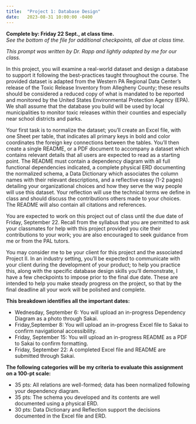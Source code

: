 ```yaml
---
title:  "Project 1: Database Design"
date:   2023-08-31 10:00:00 -0400
---
```

**Complete by: Friday 22 Sept., at class time.**  
*See the bottom of the file for additional checkpoints, all due at class time.*

*This prompt was written by Dr. Rapp and lightly adapted by me for our class.*

In this project, you will examine a real-world dataset and design a database to support it following the best-practices taught throughout the course. The provided dataset is adapted from the Western PA Regional Data Center’s release of the Toxic Release Inventory from Allegheny County; these results should be considered a reduced copy of what is mandated to be reported and monitored by the United States Environmental Protection Agency (EPA). We shall assume that the database you build will be used by local municipalities to monitor toxic releases within their counties and especially near school districts and parks.

Your first task is to normalize the dataset; you’ll create an Excel file, with one Sheet per table, that indicates all primary keys in bold and color coordinates the foreign key connections between the tables. You’ll then create a single README, or a PDF document to accompany a dataset which contains relevant details that all users are expected to read as a starting point. The README must contain a dependency diagram with all full functional dependencies indicated, a complete physical ERD documenting the normalized schema, a Data Dictionary which associates the column names with their relevant descriptions, and a reflective essay (1-2 pages) detailing your organizational choices and how they serve the way people will use this dataset. Your reflection will use the technical terms we define in class and should discuss the contributions others made to your choices. The README will also contain all citations and references.

You are expected to work on this project out of class until the due date of Friday, September 22. Recall from the syllabus that you are permitted to ask your classmates for help with this project provided you cite their contributions to your work; you are also encouraged to seek guidance from me or from the PAL tutors.

You may consider me to be your client for this project and the associated Project II. In an industry setting, you’ll be expected to communicate with your client during the development of your product; to help you practice this, along with the specific database design skills you’ll demonstrate, I have a few checkpoints to impose prior to the final due date. These are intended to help you make steady progress on the project, so that by the final deadline all your work will be polished and complete.

**This breakdown identifies all the important dates:**

- Wednesday, September 6: You will upload an in-progress Dependency Diagram as a photo through Sakai.
- Friday,September 8: You will upload an in-progress Excel file to Sakai to confirm navigational accessibility.
- Friday, September 15: You will upload an in-progress README as a PDF to Sakai to confirm formatting.
- Friday, September 22: A completed Excel file and README are submitted through Sakai.

**The following categories will be my criteria to evaluate this assignment on a 100-pt scale:**

- 35 pts: All relations are well-formed; data has been normalized following your dependency diagram.
- 35 pts: The schema you developed and its contents are well documented using a physical ERD.
- 30 pts: Data Dictionary and Reflection support the decisions documented in the Excel file and ERD.
